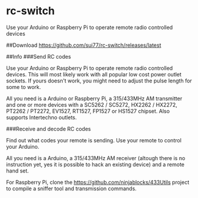 # rc-switch
Use your Arduino or Raspberry Pi to operate remote radio controlled devices

##Download
https://github.com/sui77/rc-switch/releases/latest

##Info
###Send RC codes

Use your Arduino or Raspberry Pi to operate remote radio controlled devices. This will most likely work with all popular low cost power outlet sockets. If yours doesn't work, you might need to adjust the pulse length for some to work.

All you need is a Arduino or Raspberry Pi, a 315/433MHz AM transmitter  and one or more devices with a SC5262 / SC5272, HX2262 / HX2272, PT2262 / PT2272, EV1527, RT1527, FP1527 or HS1527 chipset. Also supports Intertechno outlets.

###Receive and decode RC codes

Find out what codes your remote is sending. Use your remote to control your Arduino.

All you need is a Arduino, a 315/433MHz AM receiver (altough there is no instruction yet, yes it is possible to hack an existing device) and a remote hand set.

For Raspberry Pi, clone the https://github.com/ninjablocks/433Utils project to compile a sniffer tool and transmission commands.

